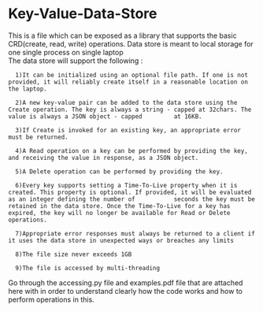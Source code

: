 # Key-Value-Data-Store
This is a file which can be exposed as a library that supports the basic CRD(create, read, write) operations. Data store is meant to local storage for one single process on single laptop  
The data store will support the following :  
      
      1)It can be initialized using an optional file path. If one is not provided, it will reliably create itself in a reasonable location on the laptop.
      
      2)A new key-value pair can be added to the data store using the Create operation. The key is always a string - capped at 32chars. The value is always a JSON object - capped         at 16KB.
      
      3)If Create is invoked for an existing key, an appropriate error must be returned.
      
      4)A Read operation on a key can be performed by providing the key, and receiving the value in response, as a JSON object. 
      
      5)A Delete operation can be performed by providing the key. 
      
      6)Every key supports setting a Time-To-Live property when it is created. This property is optional. If provided, it will be evaluated as an integer defining the number of           seconds the key must be retained in the data store. Once the Time-To-Live for a key has expired, the key will no longer be available for Read or Delete operations.
      
      7)Appropriate error responses must always be returned to a client if it uses the data store in unexpected ways or breaches any limits 
      
      8)The file size never exceeds 1GB
      
      9)The file is accessed by multi-threading
        
Go through the accessing.py file and examples.pdf file that are attached here with in order to understand clearly how the code works and how to perform operations in this.

